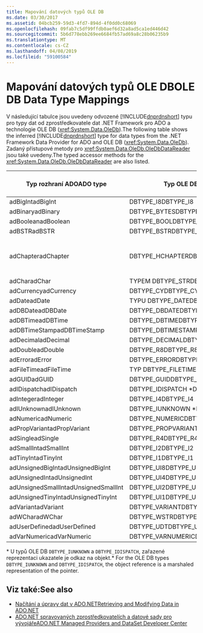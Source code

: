 ```yaml
---
title: Mapování datových typů OLE DB
ms.date: 03/30/2017
ms.assetid: 04bcb259-59d3-4fd7-894d-4f0dd0c68069
ms.openlocfilehash: 09fab7c5df99ffdb0aef6d32a8ad5ca1ed446d42
ms.sourcegitcommit: 5b6d778ebb269ee6684fb57ad69a8c28b06235b9
ms.translationtype: MT
ms.contentlocale: cs-CZ
ms.lasthandoff: 04/08/2019
ms.locfileid: "59100584"
---
```

# <a name="ole-db-data-type-mappings"></a><span data-ttu-id="0ae48-102">Mapování datových typů OLE DB</span><span class="sxs-lookup"><span data-stu-id="0ae48-102">OLE DB Data Type Mappings</span></span>
<span data-ttu-id="0ae48-103">V následující tabulce jsou uvedeny odvozené [!INCLUDE[dnprdnshort](../../../../includes/dnprdnshort-md.md)] typu pro typy dat od zprostředkovatele dat .NET Framework pro ADO a technologie OLE DB (<xref:System.Data.OleDb>).</span><span class="sxs-lookup"><span data-stu-id="0ae48-103">The following table shows the inferred [!INCLUDE[dnprdnshort](../../../../includes/dnprdnshort-md.md)] type for data types from the .NET Framework Data Provider for ADO and OLE DB (<xref:System.Data.OleDb>).</span></span> <span data-ttu-id="0ae48-104">Zadaný přístupové metody pro <xref:System.Data.OleDb.OleDbDataReader> jsou také uvedeny.</span><span class="sxs-lookup"><span data-stu-id="0ae48-104">The typed accessor methods for the <xref:System.Data.OleDb.OleDbDataReader> are also listed.</span></span>  
  
|<span data-ttu-id="0ae48-105">Typ rozhraní ADO</span><span class="sxs-lookup"><span data-stu-id="0ae48-105">ADO type</span></span>|<span data-ttu-id="0ae48-106">Typ OLE DB</span><span class="sxs-lookup"><span data-stu-id="0ae48-106">OLE DB type</span></span>|[!INCLUDE[dnprdnshort](../../../../includes/dnprdnshort-md.md)] <span data-ttu-id="0ae48-107"> – typ</span><span class="sxs-lookup"><span data-stu-id="0ae48-107">type</span></span>|[!INCLUDE[dnprdnshort](../../../../includes/dnprdnshort-md.md)] <span data-ttu-id="0ae48-108">Zadaný přístupový objekt</span><span class="sxs-lookup"><span data-stu-id="0ae48-108">typed accessor</span></span>|  
|--------------|-----------------|----------------------------------------------------------------------|--------------------------------------------------------------------------------|  
|<span data-ttu-id="0ae48-109">adBigInt</span><span class="sxs-lookup"><span data-stu-id="0ae48-109">adBigInt</span></span>|<span data-ttu-id="0ae48-110">DBTYPE_I8</span><span class="sxs-lookup"><span data-stu-id="0ae48-110">DBTYPE_I8</span></span>|<span data-ttu-id="0ae48-111">Int64</span><span class="sxs-lookup"><span data-stu-id="0ae48-111">Int64</span></span>|<span data-ttu-id="0ae48-112">GetInt64()</span><span class="sxs-lookup"><span data-stu-id="0ae48-112">GetInt64()</span></span>|  
|<span data-ttu-id="0ae48-113">adBinary</span><span class="sxs-lookup"><span data-stu-id="0ae48-113">adBinary</span></span>|<span data-ttu-id="0ae48-114">DBTYPE_BYTES</span><span class="sxs-lookup"><span data-stu-id="0ae48-114">DBTYPE_BYTES</span></span>|<span data-ttu-id="0ae48-115">Byte[]</span><span class="sxs-lookup"><span data-stu-id="0ae48-115">Byte[]</span></span>|<span data-ttu-id="0ae48-116">GetBytes()</span><span class="sxs-lookup"><span data-stu-id="0ae48-116">GetBytes()</span></span>|  
|<span data-ttu-id="0ae48-117">adBoolean</span><span class="sxs-lookup"><span data-stu-id="0ae48-117">adBoolean</span></span>|<span data-ttu-id="0ae48-118">DBTYPE_BOOL</span><span class="sxs-lookup"><span data-stu-id="0ae48-118">DBTYPE_BOOL</span></span>|<span data-ttu-id="0ae48-119">Boolean</span><span class="sxs-lookup"><span data-stu-id="0ae48-119">Boolean</span></span>|<span data-ttu-id="0ae48-120">GetBoolean()</span><span class="sxs-lookup"><span data-stu-id="0ae48-120">GetBoolean()</span></span>|  
|<span data-ttu-id="0ae48-121">adBSTR</span><span class="sxs-lookup"><span data-stu-id="0ae48-121">adBSTR</span></span>|<span data-ttu-id="0ae48-122">DBTYPE_BSTR</span><span class="sxs-lookup"><span data-stu-id="0ae48-122">DBTYPE_BSTR</span></span>|<span data-ttu-id="0ae48-123">String</span><span class="sxs-lookup"><span data-stu-id="0ae48-123">String</span></span>|<span data-ttu-id="0ae48-124">GetString()</span><span class="sxs-lookup"><span data-stu-id="0ae48-124">GetString()</span></span>|  
|<span data-ttu-id="0ae48-125">adChapter</span><span class="sxs-lookup"><span data-stu-id="0ae48-125">adChapter</span></span>|<span data-ttu-id="0ae48-126">DBTYPE_HCHAPTER</span><span class="sxs-lookup"><span data-stu-id="0ae48-126">DBTYPE_HCHAPTER</span></span>|<span data-ttu-id="0ae48-127">Podporují `DataReader`.</span><span class="sxs-lookup"><span data-stu-id="0ae48-127">Supported through the `DataReader`.</span></span> <span data-ttu-id="0ae48-128">Zobrazit [načítání dat pomocí čtečky dat](../../../../docs/framework/data/adonet/retrieving-data-using-a-datareader.md).</span><span class="sxs-lookup"><span data-stu-id="0ae48-128">See [Retrieving Data Using a DataReader](../../../../docs/framework/data/adonet/retrieving-data-using-a-datareader.md).</span></span>|<span data-ttu-id="0ae48-129">GetValue()</span><span class="sxs-lookup"><span data-stu-id="0ae48-129">GetValue()</span></span>|  
|<span data-ttu-id="0ae48-130">adChar</span><span class="sxs-lookup"><span data-stu-id="0ae48-130">adChar</span></span>|<span data-ttu-id="0ae48-131">TYPEM DBTYPE_STR</span><span class="sxs-lookup"><span data-stu-id="0ae48-131">DBTYPE_STR</span></span>|<span data-ttu-id="0ae48-132">String</span><span class="sxs-lookup"><span data-stu-id="0ae48-132">String</span></span>|<span data-ttu-id="0ae48-133">GetString()</span><span class="sxs-lookup"><span data-stu-id="0ae48-133">GetString()</span></span>|  
|<span data-ttu-id="0ae48-134">adCurrency</span><span class="sxs-lookup"><span data-stu-id="0ae48-134">adCurrency</span></span>|<span data-ttu-id="0ae48-135">DBTYPE_CY</span><span class="sxs-lookup"><span data-stu-id="0ae48-135">DBTYPE_CY</span></span>|<span data-ttu-id="0ae48-136">Desetinné číslo</span><span class="sxs-lookup"><span data-stu-id="0ae48-136">Decimal</span></span>|<span data-ttu-id="0ae48-137">GetDecimal()</span><span class="sxs-lookup"><span data-stu-id="0ae48-137">GetDecimal()</span></span>|  
|<span data-ttu-id="0ae48-138">adDate</span><span class="sxs-lookup"><span data-stu-id="0ae48-138">adDate</span></span>|<span data-ttu-id="0ae48-139">TYPU DBTYPE_DATE</span><span class="sxs-lookup"><span data-stu-id="0ae48-139">DBTYPE_DATE</span></span>|<span data-ttu-id="0ae48-140">DateTime</span><span class="sxs-lookup"><span data-stu-id="0ae48-140">DateTime</span></span>|<span data-ttu-id="0ae48-141">GetDateTime()</span><span class="sxs-lookup"><span data-stu-id="0ae48-141">GetDateTime()</span></span>|  
|<span data-ttu-id="0ae48-142">adDBDate</span><span class="sxs-lookup"><span data-stu-id="0ae48-142">adDBDate</span></span>|<span data-ttu-id="0ae48-143">DBTYPE_DBDATE</span><span class="sxs-lookup"><span data-stu-id="0ae48-143">DBTYPE_DBDATE</span></span>|<span data-ttu-id="0ae48-144">DateTime</span><span class="sxs-lookup"><span data-stu-id="0ae48-144">DateTime</span></span>|<span data-ttu-id="0ae48-145">GetDateTime()</span><span class="sxs-lookup"><span data-stu-id="0ae48-145">GetDateTime()</span></span>|  
|<span data-ttu-id="0ae48-146">adDBTime</span><span class="sxs-lookup"><span data-stu-id="0ae48-146">adDBTime</span></span>|<span data-ttu-id="0ae48-147">DBTYPE_DBTIME</span><span class="sxs-lookup"><span data-stu-id="0ae48-147">DBTYPE_DBTIME</span></span>|<span data-ttu-id="0ae48-148">DateTime</span><span class="sxs-lookup"><span data-stu-id="0ae48-148">DateTime</span></span>|<span data-ttu-id="0ae48-149">GetDateTime()</span><span class="sxs-lookup"><span data-stu-id="0ae48-149">GetDateTime()</span></span>|  
|<span data-ttu-id="0ae48-150">adDBTimeStamp</span><span class="sxs-lookup"><span data-stu-id="0ae48-150">adDBTimeStamp</span></span>|<span data-ttu-id="0ae48-151">DBTYPE_DBTIMESTAMP</span><span class="sxs-lookup"><span data-stu-id="0ae48-151">DBTYPE_DBTIMESTAMP</span></span>|<span data-ttu-id="0ae48-152">DateTime</span><span class="sxs-lookup"><span data-stu-id="0ae48-152">DateTime</span></span>|<span data-ttu-id="0ae48-153">GetDateTime()</span><span class="sxs-lookup"><span data-stu-id="0ae48-153">GetDateTime()</span></span>|  
|<span data-ttu-id="0ae48-154">adDecimal</span><span class="sxs-lookup"><span data-stu-id="0ae48-154">adDecimal</span></span>|<span data-ttu-id="0ae48-155">DBTYPE_DECIMAL</span><span class="sxs-lookup"><span data-stu-id="0ae48-155">DBTYPE_DECIMAL</span></span>|<span data-ttu-id="0ae48-156">Desetinné číslo</span><span class="sxs-lookup"><span data-stu-id="0ae48-156">Decimal</span></span>|<span data-ttu-id="0ae48-157">GetDecimal()</span><span class="sxs-lookup"><span data-stu-id="0ae48-157">GetDecimal()</span></span>|  
|<span data-ttu-id="0ae48-158">adDouble</span><span class="sxs-lookup"><span data-stu-id="0ae48-158">adDouble</span></span>|<span data-ttu-id="0ae48-159">DBTYPE_R8</span><span class="sxs-lookup"><span data-stu-id="0ae48-159">DBTYPE_R8</span></span>|<span data-ttu-id="0ae48-160">Double</span><span class="sxs-lookup"><span data-stu-id="0ae48-160">Double</span></span>|<span data-ttu-id="0ae48-161">GetDouble()</span><span class="sxs-lookup"><span data-stu-id="0ae48-161">GetDouble()</span></span>|  
|<span data-ttu-id="0ae48-162">adError</span><span class="sxs-lookup"><span data-stu-id="0ae48-162">adError</span></span>|<span data-ttu-id="0ae48-163">DBTYPE_ERROR</span><span class="sxs-lookup"><span data-stu-id="0ae48-163">DBTYPE_ERROR</span></span>|<span data-ttu-id="0ae48-164">ExternalException</span><span class="sxs-lookup"><span data-stu-id="0ae48-164">ExternalException</span></span>|<span data-ttu-id="0ae48-165">GetValue()</span><span class="sxs-lookup"><span data-stu-id="0ae48-165">GetValue()</span></span>|  
|<span data-ttu-id="0ae48-166">adFileTime</span><span class="sxs-lookup"><span data-stu-id="0ae48-166">adFileTime</span></span>|<span data-ttu-id="0ae48-167">TYP DBTYPE_FILETIME</span><span class="sxs-lookup"><span data-stu-id="0ae48-167">DBTYPE_FILETIME</span></span>|<span data-ttu-id="0ae48-168">DateTime</span><span class="sxs-lookup"><span data-stu-id="0ae48-168">DateTime</span></span>|<span data-ttu-id="0ae48-169">GetDateTime()</span><span class="sxs-lookup"><span data-stu-id="0ae48-169">GetDateTime()</span></span>|  
|<span data-ttu-id="0ae48-170">adGUID</span><span class="sxs-lookup"><span data-stu-id="0ae48-170">adGUID</span></span>|<span data-ttu-id="0ae48-171">DBTYPE_GUID</span><span class="sxs-lookup"><span data-stu-id="0ae48-171">DBTYPE_GUID</span></span>|<span data-ttu-id="0ae48-172">Guid</span><span class="sxs-lookup"><span data-stu-id="0ae48-172">Guid</span></span>|<span data-ttu-id="0ae48-173">GetGuid()</span><span class="sxs-lookup"><span data-stu-id="0ae48-173">GetGuid()</span></span>|  
|<span data-ttu-id="0ae48-174">adIDispatch</span><span class="sxs-lookup"><span data-stu-id="0ae48-174">adIDispatch</span></span>|<span data-ttu-id="0ae48-175">DBTYPE_IDISPATCH \*</span><span class="sxs-lookup"><span data-stu-id="0ae48-175">DBTYPE_IDISPATCH \*</span></span>|<span data-ttu-id="0ae48-176">Objekt</span><span class="sxs-lookup"><span data-stu-id="0ae48-176">Object</span></span>|<span data-ttu-id="0ae48-177">GetValue()</span><span class="sxs-lookup"><span data-stu-id="0ae48-177">GetValue()</span></span>|  
|<span data-ttu-id="0ae48-178">adInteger</span><span class="sxs-lookup"><span data-stu-id="0ae48-178">adInteger</span></span>|<span data-ttu-id="0ae48-179">DBTYPE_I4</span><span class="sxs-lookup"><span data-stu-id="0ae48-179">DBTYPE_I4</span></span>|<span data-ttu-id="0ae48-180">Int32</span><span class="sxs-lookup"><span data-stu-id="0ae48-180">Int32</span></span>|<span data-ttu-id="0ae48-181">GetInt32()</span><span class="sxs-lookup"><span data-stu-id="0ae48-181">GetInt32()</span></span>|  
|<span data-ttu-id="0ae48-182">adIUnknown</span><span class="sxs-lookup"><span data-stu-id="0ae48-182">adIUnknown</span></span>|<span data-ttu-id="0ae48-183">DBTYPE_IUNKNOWN \*</span><span class="sxs-lookup"><span data-stu-id="0ae48-183">DBTYPE_IUNKNOWN \*</span></span>|<span data-ttu-id="0ae48-184">Objekt</span><span class="sxs-lookup"><span data-stu-id="0ae48-184">Object</span></span>|<span data-ttu-id="0ae48-185">GetValue()</span><span class="sxs-lookup"><span data-stu-id="0ae48-185">GetValue()</span></span>|  
|<span data-ttu-id="0ae48-186">adNumeric</span><span class="sxs-lookup"><span data-stu-id="0ae48-186">adNumeric</span></span>|<span data-ttu-id="0ae48-187">DBTYPE_NUMERIC</span><span class="sxs-lookup"><span data-stu-id="0ae48-187">DBTYPE_NUMERIC</span></span>|<span data-ttu-id="0ae48-188">Desetinné číslo</span><span class="sxs-lookup"><span data-stu-id="0ae48-188">Decimal</span></span>|<span data-ttu-id="0ae48-189">GetDecimal()</span><span class="sxs-lookup"><span data-stu-id="0ae48-189">GetDecimal()</span></span>|  
|<span data-ttu-id="0ae48-190">adPropVariant</span><span class="sxs-lookup"><span data-stu-id="0ae48-190">adPropVariant</span></span>|<span data-ttu-id="0ae48-191">DBTYPE_PROPVARIANT</span><span class="sxs-lookup"><span data-stu-id="0ae48-191">DBTYPE_PROPVARIANT</span></span>|<span data-ttu-id="0ae48-192">Objekt</span><span class="sxs-lookup"><span data-stu-id="0ae48-192">Object</span></span>|<span data-ttu-id="0ae48-193">GetValue()</span><span class="sxs-lookup"><span data-stu-id="0ae48-193">GetValue()</span></span>|  
|<span data-ttu-id="0ae48-194">adSingle</span><span class="sxs-lookup"><span data-stu-id="0ae48-194">adSingle</span></span>|<span data-ttu-id="0ae48-195">DBTYPE_R4</span><span class="sxs-lookup"><span data-stu-id="0ae48-195">DBTYPE_R4</span></span>|<span data-ttu-id="0ae48-196">Single</span><span class="sxs-lookup"><span data-stu-id="0ae48-196">Single</span></span>|<span data-ttu-id="0ae48-197">GetFloat()</span><span class="sxs-lookup"><span data-stu-id="0ae48-197">GetFloat()</span></span>|  
|<span data-ttu-id="0ae48-198">adSmallInt</span><span class="sxs-lookup"><span data-stu-id="0ae48-198">adSmallInt</span></span>|<span data-ttu-id="0ae48-199">DBTYPE_I2</span><span class="sxs-lookup"><span data-stu-id="0ae48-199">DBTYPE_I2</span></span>|<span data-ttu-id="0ae48-200">Int16</span><span class="sxs-lookup"><span data-stu-id="0ae48-200">Int16</span></span>|<span data-ttu-id="0ae48-201">GetInt16()</span><span class="sxs-lookup"><span data-stu-id="0ae48-201">GetInt16()</span></span>|  
|<span data-ttu-id="0ae48-202">adTinyInt</span><span class="sxs-lookup"><span data-stu-id="0ae48-202">adTinyInt</span></span>|<span data-ttu-id="0ae48-203">DBTYPE_I1</span><span class="sxs-lookup"><span data-stu-id="0ae48-203">DBTYPE_I1</span></span>|<span data-ttu-id="0ae48-204">Byte</span><span class="sxs-lookup"><span data-stu-id="0ae48-204">Byte</span></span>|<span data-ttu-id="0ae48-205">GetByte()</span><span class="sxs-lookup"><span data-stu-id="0ae48-205">GetByte()</span></span>|  
|<span data-ttu-id="0ae48-206">adUnsignedBigInt</span><span class="sxs-lookup"><span data-stu-id="0ae48-206">adUnsignedBigInt</span></span>|<span data-ttu-id="0ae48-207">DBTYPE_UI8</span><span class="sxs-lookup"><span data-stu-id="0ae48-207">DBTYPE_UI8</span></span>|<span data-ttu-id="0ae48-208">UInt64</span><span class="sxs-lookup"><span data-stu-id="0ae48-208">UInt64</span></span>|<span data-ttu-id="0ae48-209">GetValue()</span><span class="sxs-lookup"><span data-stu-id="0ae48-209">GetValue()</span></span>|  
|<span data-ttu-id="0ae48-210">adUnsignedInt</span><span class="sxs-lookup"><span data-stu-id="0ae48-210">adUnsignedInt</span></span>|<span data-ttu-id="0ae48-211">DBTYPE_UI4</span><span class="sxs-lookup"><span data-stu-id="0ae48-211">DBTYPE_UI4</span></span>|<span data-ttu-id="0ae48-212">UInt32</span><span class="sxs-lookup"><span data-stu-id="0ae48-212">UInt32</span></span>|<span data-ttu-id="0ae48-213">GetValue()</span><span class="sxs-lookup"><span data-stu-id="0ae48-213">GetValue()</span></span>|  
|<span data-ttu-id="0ae48-214">adUnsignedSmallInt</span><span class="sxs-lookup"><span data-stu-id="0ae48-214">adUnsignedSmallInt</span></span>|<span data-ttu-id="0ae48-215">DBTYPE_UI2</span><span class="sxs-lookup"><span data-stu-id="0ae48-215">DBTYPE_UI2</span></span>|<span data-ttu-id="0ae48-216">UInt16</span><span class="sxs-lookup"><span data-stu-id="0ae48-216">UInt16</span></span>|<span data-ttu-id="0ae48-217">GetValue()</span><span class="sxs-lookup"><span data-stu-id="0ae48-217">GetValue()</span></span>|  
|<span data-ttu-id="0ae48-218">adUnsignedTinyInt</span><span class="sxs-lookup"><span data-stu-id="0ae48-218">adUnsignedTinyInt</span></span>|<span data-ttu-id="0ae48-219">DBTYPE_UI1</span><span class="sxs-lookup"><span data-stu-id="0ae48-219">DBTYPE_UI1</span></span>|<span data-ttu-id="0ae48-220">Byte</span><span class="sxs-lookup"><span data-stu-id="0ae48-220">Byte</span></span>|<span data-ttu-id="0ae48-221">GetByte()</span><span class="sxs-lookup"><span data-stu-id="0ae48-221">GetByte()</span></span>|  
|<span data-ttu-id="0ae48-222">adVariant</span><span class="sxs-lookup"><span data-stu-id="0ae48-222">adVariant</span></span>|<span data-ttu-id="0ae48-223">DBTYPE_VARIANT</span><span class="sxs-lookup"><span data-stu-id="0ae48-223">DBTYPE_VARIANT</span></span>|<span data-ttu-id="0ae48-224">Objekt</span><span class="sxs-lookup"><span data-stu-id="0ae48-224">Object</span></span>|<span data-ttu-id="0ae48-225">GetValue()</span><span class="sxs-lookup"><span data-stu-id="0ae48-225">GetValue()</span></span>|  
|<span data-ttu-id="0ae48-226">adWChar</span><span class="sxs-lookup"><span data-stu-id="0ae48-226">adWChar</span></span>|<span data-ttu-id="0ae48-227">DBTYPE_WSTR</span><span class="sxs-lookup"><span data-stu-id="0ae48-227">DBTYPE_WSTR</span></span>|<span data-ttu-id="0ae48-228">String</span><span class="sxs-lookup"><span data-stu-id="0ae48-228">String</span></span>|<span data-ttu-id="0ae48-229">GetString()</span><span class="sxs-lookup"><span data-stu-id="0ae48-229">GetString()</span></span>|  
|<span data-ttu-id="0ae48-230">adUserDefined</span><span class="sxs-lookup"><span data-stu-id="0ae48-230">adUserDefined</span></span>|<span data-ttu-id="0ae48-231">DBTYPE_UDT</span><span class="sxs-lookup"><span data-stu-id="0ae48-231">DBTYPE_UDT</span></span>|<span data-ttu-id="0ae48-232">Nepodporuje se</span><span class="sxs-lookup"><span data-stu-id="0ae48-232">not supported</span></span>||  
|<span data-ttu-id="0ae48-233">adVarNumeric</span><span class="sxs-lookup"><span data-stu-id="0ae48-233">adVarNumeric</span></span>|<span data-ttu-id="0ae48-234">DBTYPE_VARNUMERIC</span><span class="sxs-lookup"><span data-stu-id="0ae48-234">DBTYPE_VARNUMERIC</span></span>|<span data-ttu-id="0ae48-235">Nepodporuje se</span><span class="sxs-lookup"><span data-stu-id="0ae48-235">not supported</span></span>||  
  
 <span data-ttu-id="0ae48-236">\* U typů OLE DB `DBTYPE_IUNKNOWN` a `DBTYPE_IDISPATCH`, zařazené reprezentaci ukazatele je odkaz na objekt.</span><span class="sxs-lookup"><span data-stu-id="0ae48-236">\* For the OLE DB types `DBTYPE_IUNKNOWN` and `DBTYPE_IDISPATCH`, the object reference is a marshaled representation of the pointer.</span></span>  
  
## <a name="see-also"></a><span data-ttu-id="0ae48-237">Viz také:</span><span class="sxs-lookup"><span data-stu-id="0ae48-237">See also</span></span>

- [<span data-ttu-id="0ae48-238">Načítání a úpravy dat v ADO.NET</span><span class="sxs-lookup"><span data-stu-id="0ae48-238">Retrieving and Modifying Data in ADO.NET</span></span>](../../../../docs/framework/data/adonet/retrieving-and-modifying-data.md)
- [<span data-ttu-id="0ae48-239">ADO.NET spravovaných zprostředkovatelích a datové sady pro vývojáře</span><span class="sxs-lookup"><span data-stu-id="0ae48-239">ADO.NET Managed Providers and DataSet Developer Center</span></span>](https://go.microsoft.com/fwlink/?LinkId=217917)
